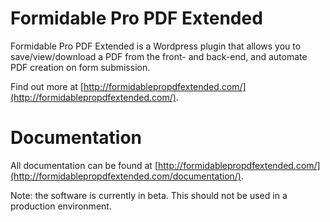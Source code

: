 Formidable Pro PDF Extended
==========================

Formidable Pro PDF Extended is a Wordpress plugin that allows you to save/view/download a PDF from the front- and back-end, and automate PDF creation on form submission. 

Find out more at [http://formidablepropdfextended.com/](http://formidablepropdfextended.com/).


# Documentation

All documentation can be found at [http://formidablepropdfextended.com/](http://formidablepropdfextended.com/documentation/).

Note: the software is currently in beta. This should not be used in a production environment.
